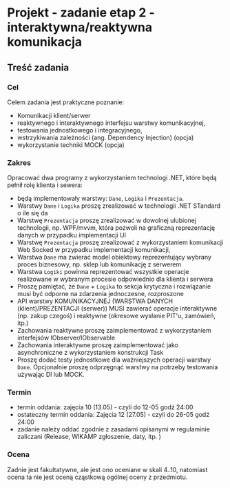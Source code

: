 # Projekt - zadanie etap 2 - interaktywna/reaktywna komunikacja

## Treść zadania

### Cel

Celem zadania jest praktyczne poznanie:

- Komunikacji klient/serwer
- reaktywnego i interaktywnego interfejsu warstwy komunikacyjnej,
- testowania jednostkowego i integracyjnego,
- wstrzykiwania zależności (ang. Dependency Injection) (opcja)
- wykorzystanie techniki MOCK (opcja)

### Zakres

Opracować dwa programy z wykorzystaniem technologi .NET, które będą pełnił rolę klienta i sewera:

- będą implementowały warstwy: `Dane`, `Logika` i `Prezentacja`.
- Warstwy `Dane` i `Logika` proszę zrealizować w technologii .NET STandard o ile się da
- Warstwę `Prezentacja` proszę zrealizować w dowolnej ulubionej technologii, np. WPF/mvvm, która pozwoli na graficzną reprezentację danych w przypadku implementacji UI
- Warstwę `Prezentacja` proszę zrealizować z wykorzystaniem komunikacji Web Socked w przypadku implementacji komunikacji,
- Warstwa `Dane` ma zwierać model obiektowy reprezentujący wybrany proces biznesowy, np. sklep lub komunikację z serwerem
- Warstwa `Logiki` powinna reprezentować wszystkie operacje realizowane w wybranym procesie odpowiednio dla klienta i serwera
- Proszę pamiętać, że `Dane` + `Logika` to sekcja krytyczna i rozwiązanie musi być odporne na zdarzenia jednoczesne, rozproszone
- API warstwy KOMUNIKACYJNEJ (WARSTWA DANYCH (klient)/PREZENTACJI (serwer)) MUSI zawierać operacje interaktywne (np. zakup czegoś) i reaktywne (okresowe wysłanie PIT'u, zamówień, itp.)
- Zachowania reaktywne proszę zaimplementować z wykorzystaniem interfejsów IObserver/IObservable
- Zachowania interaktywne proszę zaimplementować jako asynchroniczne z wykorzystaniem konstrukcji Task
- Proszę dodać testy jednostkowe dla ważniejszych operacji warstwy `Dane`. Opcjonalnie proszę odprzęgnąć warstwy na potrzeby testowania używając DI lub MOCK.

### Termin

- termin oddania: zajęcia 10 (13.05) - czyli do 12-05 godź 24:00
- ostateczny termin oddania: Zajęcia 12 (27.05) - czyli do 26-05 godź 24:00
- zadanie należy oddać zgodnie z zasadami opisanymi w regulaminie zaliczani (Release, WIKAMP zgłoszenie, daty, itp. )

### Ocena

Zadnie jest fakultatywne, ale jest ono oceniane w skali 4..10, natomiast ocena ta nie jest oceną cząstkową ogólnej oceny z przedmiotu.
